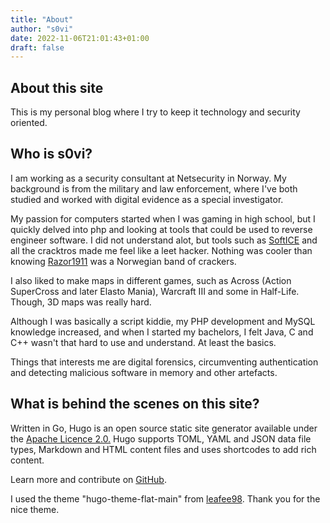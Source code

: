 ```yaml
---
title: "About"
author: "s0vi"
date: 2022-11-06T21:01:43+01:00
draft: false
---
```


## About this site
This is my personal blog where I try to keep it technology and security oriented.


## Who is s0vi?

I am working as a security consultant at Netsecurity in Norway. My background is from the military and law enforcement, where I've both studied and worked with digital evidence as a special investigator. 

My passion for computers started when I was gaming in high school, but I quickly delved into php and looking at tools that could be used to reverse engineer software. I did not understand alot, but tools such as [SoftICE](https://en.wikipedia.org/wiki/SoftICE) and all the cracktros made me feel like a leet hacker. Nothing was cooler than knowing [Razor1911](https://en.wikipedia.org/wiki/Razor_1911) was a Norwegian band of crackers.

I also liked to make maps in different games, such as Across (Action SuperCross and later Elasto Mania), Warcraft III and some in Half-Life. Though, 3D maps was really hard.

Although I was basically a script kiddie, my PHP development and MySQL knowledge increased, and when I started my bachelors, I felt Java, C and C++ wasn't that hard to use and understand. At least the basics.

Things that interests me are digital forensics, circumventing authentication and detecting malicious software in memory and other artefacts.

## What is behind the scenes on this site?

Written in Go, Hugo is an open source static site generator available under the [Apache Licence 2.0.](https://github.com/gohugoio/hugo/blob/master/LICENSE) Hugo supports TOML, YAML and JSON data file types, Markdown and HTML content files and uses shortcodes to add rich content.

Learn more and contribute on [GitHub](https://github.com/gohugoio).

I used the theme "hugo-theme-flat-main" from [leafee98](https://github.com/leafee98/hugo-theme-flat). Thank you for the nice theme.